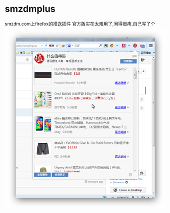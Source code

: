 smzdmplus
=========

smzdm.com上firefox的推送插件
官方版实在太难用了,闲得蛋疼,自己写了个
 ![image](https://github.com/chenxiaolei/smzdmplus/blob/master/snapshot/1.png)

